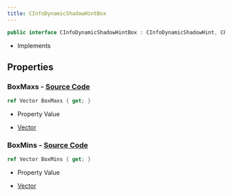 ```yaml
---
title: CInfoDynamicShadowHintBox
---
```


```csharp
public interface CInfoDynamicShadowHintBox : CInfoDynamicShadowHint, CPointEntity, CBaseEntity, CEntityInstance, ISchemaClass<CEntityInstance>, ISchemaClass<CBaseEntity>, ISchemaClass<CPointEntity>, ISchemaClass<CInfoDynamicShadowHint>, ISchemaClass<CInfoDynamicShadowHintBox>, ISchemaField, ISchemaClass, INativeHandle
```

- Implements

## Properties

### **BoxMaxs** - [Source Code](https://github.com/swiftly-solution/swiftlys2/blob/main/managed/src/SwiftlyS2.Generated/Schemas/Interfaces/CInfoDynamicShadowHintBox.cs#L18)

```csharp
ref Vector BoxMaxs { get; }
```

- Property Value

- [Vector](/docs/api/shared/natives/vector)

### **BoxMins** - [Source Code](https://github.com/swiftly-solution/swiftlys2/blob/main/managed/src/SwiftlyS2.Generated/Schemas/Interfaces/CInfoDynamicShadowHintBox.cs#L16)

```csharp
ref Vector BoxMins { get; }
```

- Property Value

- [Vector](/docs/api/shared/natives/vector)

